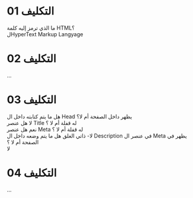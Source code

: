 # التكليف 01
ما الذي ترمز إليه كلمة HTML؟<br />
  لHyperText Markup Langyage
# التكليف 02
...
# التكليف 03
هل ما يتم كتابته داخل ال Head يظهر داخل الصفحة أم لا؟<br />
  لا
هل عنصر Title له قفلة أم لا ؟<br />
  نعم
هل عنصر Meta له قفلة أم لا ؟<br />
  لا- ذاتي الغلق
هل ما يتم وضعه داخل ال Description في عنصر ال Meta يظهر في الصفحة أم لا ؟<br />
  لا
# التكليف 04
...

